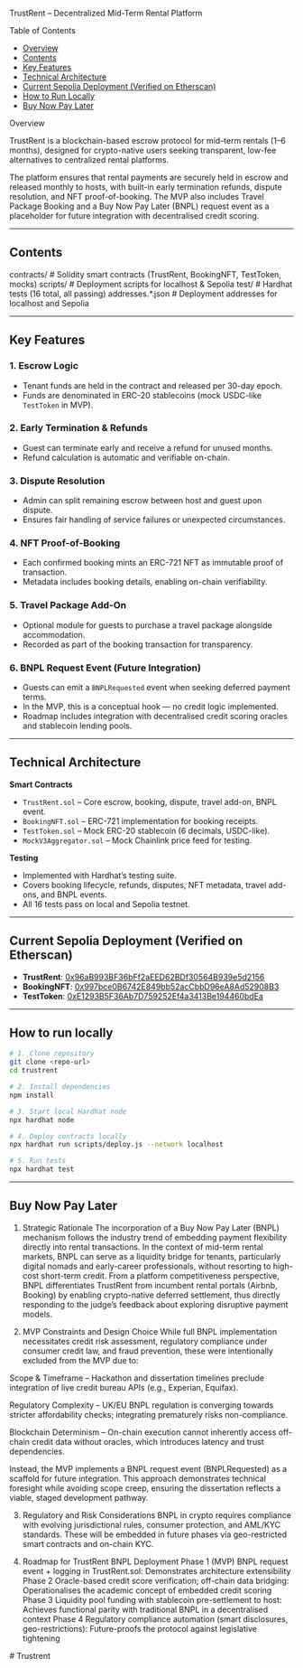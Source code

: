 TrustRent – Decentralized Mid-Term Rental Platform

Table of Contents

- [Overview](#overview)
- [Contents](#contents)
- [Key Features](#key-features)
- [Technical Architecture](#technical-architecture)
- [Current Sepolia Deployment (Verified on Etherscan)](#current-sepolia-deployment-verified-on-etherscan)
- [How to Run Locally](#how-to-run-locally)
- [Buy Now Pay Later](#buy-now-pay-later)

Overview

TrustRent is a blockchain-based escrow protocol for mid-term rentals (1–6 months), designed for crypto-native users seeking transparent, low-fee alternatives to centralized rental platforms.

The platform ensures that rental payments are securely held in escrow and released monthly to hosts, with built-in early termination refunds, dispute resolution, and NFT proof-of-booking. The MVP also includes Travel Package Booking and a Buy Now Pay Later (BNPL) request event as a placeholder for future integration with decentralised credit scoring.

---

## Contents

contracts/ # Solidity smart contracts (TrustRent, BookingNFT, TestToken, mocks)
scripts/ # Deployment scripts for localhost & Sepolia
test/ # Hardhat tests (16 total, all passing)
addresses.\*.json # Deployment addresses for localhost and Sepolia

---

## Key Features

### 1. Escrow Logic

- Tenant funds are held in the contract and released per 30-day epoch.
- Funds are denominated in ERC-20 stablecoins (mock USDC-like `TestToken` in MVP).

### 2. Early Termination & Refunds

- Guest can terminate early and receive a refund for unused months.
- Refund calculation is automatic and verifiable on-chain.

### 3. Dispute Resolution

- Admin can split remaining escrow between host and guest upon dispute.
- Ensures fair handling of service failures or unexpected circumstances.

### 4. NFT Proof-of-Booking

- Each confirmed booking mints an ERC-721 NFT as immutable proof of transaction.
- Metadata includes booking details, enabling on-chain verifiability.

### 5. Travel Package Add-On

- Optional module for guests to purchase a travel package alongside accommodation.
- Recorded as part of the booking transaction for transparency.

### 6. BNPL Request Event (Future Integration)

- Guests can emit a `BNPLRequested` event when seeking deferred payment terms.
- In the MVP, this is a conceptual hook — no credit logic implemented.
- Roadmap includes integration with decentralised credit scoring oracles and stablecoin lending pools.

---

## Technical Architecture

**Smart Contracts**

- `TrustRent.sol` – Core escrow, booking, dispute, travel add-on, BNPL event.
- `BookingNFT.sol` – ERC-721 implementation for booking receipts.
- `TestToken.sol` – Mock ERC-20 stablecoin (6 decimals, USDC-like).
- `MockV3Aggregator.sol` – Mock Chainlink price feed for testing.

**Testing**

- Implemented with Hardhat’s testing suite.
- Covers booking lifecycle, refunds, disputes, NFT metadata, travel add-ons, and BNPL events.
- All 16 tests pass on local and Sepolia testnet.

---

## Current Sepolia Deployment (Verified on Etherscan)

- **TrustRent**: [0x96aB993BF36bFf2aEED62BDf30564B939e5d2156](https://sepolia.etherscan.io/address/0x96aB993BF36bFf2aEED62BDf30564B939e5d2156#code)
- **BookingNFT**: [0x997bce0B6742E849bb52acCbbD96eA8Ad52908B3](https://sepolia.etherscan.io/address/0x997bce0B6742E849bb52acCbbD96eA8Ad52908B3#code)
- **TestToken**: [0xE1293B5F36Ab7D759252Ef4a3413Be194460bdEa](https://sepolia.etherscan.io/address/0xE1293B5F36Ab7D759252Ef4a3413Be194460bdEa#code)

---

## How to run locally
```bash
# 1. Clone repository
git clone <repo-url>
cd trustrent

# 2. Install dependencies
npm install

# 3. Start local Hardhat node
npx hardhat node

# 4. Deploy contracts locally
npx hardhat run scripts/deploy.js --network localhost

# 5. Run tests
npx hardhat test
```
----

## Buy Now Pay Later
1. Strategic Rationale
The incorporation of a Buy Now Pay Later (BNPL) mechanism follows the industry trend of embedding payment flexibility directly into rental transactions. In the context of mid-term rental markets, BNPL can serve as a liquidity bridge for tenants, particularly digital nomads and early-career professionals, without resorting to high-cost short-term credit.
From a platform competitiveness perspective, BNPL differentiates TrustRent from incumbent rental portals (Airbnb, Booking) by enabling crypto-native deferred settlement, thus directly responding to the judge’s feedback about exploring disruptive payment models.

2. MVP Constraints and Design Choice
While full BNPL implementation necessitates credit risk assessment, regulatory compliance under consumer credit law, and fraud prevention, these were intentionally excluded from the MVP due to:

Scope & Timeframe – Hackathon and dissertation timelines preclude integration of live credit bureau APIs (e.g., Experian, Equifax).

Regulatory Complexity – UK/EU BNPL regulation is converging towards stricter affordability checks; integrating prematurely risks non-compliance.

Blockchain Determinism – On-chain execution cannot inherently access off-chain credit data without oracles, which introduces latency and trust dependencies.

Instead, the MVP implements a BNPL request event (BNPLRequested) as a scaffold for future integration. This approach demonstrates technical foresight while avoiding scope creep, ensuring the dissertation reflects a viable, staged development pathway.

3. Regulatory and Risk Considerations
BNPL in crypto requires compliance with evolving jurisdictional rules, consumer protection, and AML/KYC standards. These will be embedded in future phases via geo-restricted smart contracts and on-chain KYC.

4. Roadmap for TrustRent BNPL Deployment
Phase 1 (MVP)  BNPL request event + logging in TrustRent.sol: Demonstrates architecture extensibility
Phase 2  Oracle-based credit score verification; off-chain data bridging: Operationalises the academic concept of embedded credit scoring
Phase 3  Liquidity pool funding with stablecoin pre-settlement to host: Achieves functional parity with traditional BNPL in a decentralised context
Phase 4	 Regulatory compliance automation (smart disclosures, geo-restrictions): Future-proofs the protocol against legislative tightening


#   T r u s t r e n t 
 
 

